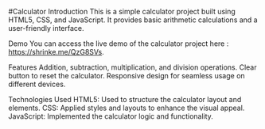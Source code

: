 #Calculator
Introduction
This is a simple calculator project built using HTML5, CSS, and JavaScript. It provides basic arithmetic calculations and a user-friendly interface.

Demo
You can access the live demo of the calculator project here : https://shrinke.me/QzG8SVs.

Features
Addition, subtraction, multiplication, and division operations.
Clear button to reset the calculator.
Responsive design for seamless usage on different devices.

Technologies Used
HTML5: Used to structure the calculator layout and elements.
CSS: Applied styles and layouts to enhance the visual appeal.
JavaScript: Implemented the calculator logic and functionality.
